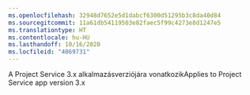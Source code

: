 ```yaml
---
ms.openlocfilehash: 32948d7652e5d1dabcf6300d51295b3c8da40d84
ms.sourcegitcommit: 11a61db54119503e82faec5f99c4273e8d1247e5
ms.translationtype: HT
ms.contentlocale: hu-HU
ms.lasthandoff: 10/16/2020
ms.locfileid: "4069731"
---
```

<span data-ttu-id="dc496-101">A Project Service 3.x alkalmazásverziójára vonatkozik</span><span class="sxs-lookup"><span data-stu-id="dc496-101">Applies to Project Service app version 3.x</span></span>
